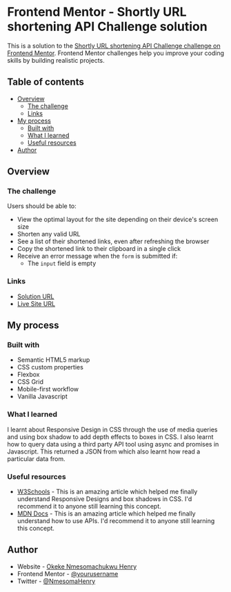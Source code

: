 # Frontend Mentor - Shortly URL shortening API Challenge solution

This is a solution to the [Shortly URL shortening API Challenge challenge on Frontend Mentor](https://www.frontendmentor.io/challenges/url-shortening-api-landing-page-2ce3ob-G). Frontend Mentor challenges help you improve your coding skills by building realistic projects. 

## Table of contents 

- [Overview](#overview)
  - [The challenge](#the-challenge)
  - [Links](#links)
- [My process](#my-process)
  - [Built with](#built-with)
  - [What I learned](#what-i-learned)
  - [Useful resources](#useful-resources)
- [Author](#author)
## Overview

### The challenge

Users should be able to:

- View the optimal layout for the site depending on their device's screen size
- Shorten any valid URL
- See a list of their shortened links, even after refreshing the browser
- Copy the shortened link to their clipboard in a single click
- Receive an error message when the `form` is submitted if:
  - The `input` field is empty

### Links

- [Solution URL](https://github.com/IamHenryOkeke/Project-URL-Shortening-API-Landing-Page)
- [Live Site URL](https://iamhenryokeke.github.io/Project-URL-Shortening-API-Landing-Page/)

## My process

### Built with

- Semantic HTML5 markup
- CSS custom properties
- Flexbox
- CSS Grid
- Mobile-first workflow
- Vanilla Javascript

### What I learned
I learnt about Responsive Design in CSS through the use of media queries and using box shadow to add depth effects to boxes in CSS. I also learnt how to query data using a third party API tool using async and promises in Javascript. This returned a JSON from which also learnt how read a particular data from.

### Useful resources

- [W3Schools](https://www.w3schools.com) - This is an amazing article which helped me finally understand Responsive Designs and box shadows in CSS. I'd recommend it to anyone still learning this concept.
- [MDN Docs](https://www.example.com) - This is an amazing article which helped me finally understand how to use APIs. I'd recommend it to anyone still learning this concept.

## Author

- Website - [ Okeke Nmesomachukwu Henry](https://github.com/IamHenryOkeke/)
- Frontend Mentor - [@yourusername](https://www.frontendmentor.io/profile/@IamHenryOkeke)
- Twitter - [@NmesomaHenry](https://www.twitter.com/nmesomahenry)


